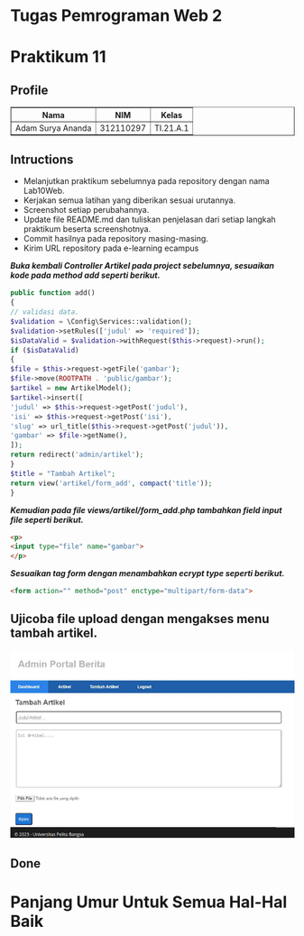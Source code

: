 # Tugas Pemrograman Web 2
# Praktikum 11
## Profile
<body>
    <table border="1">
        <tr>
            <th> Nama</th>
            <th>NIM</th>
            <th>Kelas</th>
        </tr>
        <tr>
            <td>Adam Surya Ananda</td>
            <td>312110297</td>
            <td>TI.21.A.1</td>
        </tr>
    </table>
</body>

## Intructions
- Melanjutkan praktikum sebelumnya pada repository dengan nama Lab10Web.
- Kerjakan semua latihan yang diberikan sesuai urutannya.
- Screenshot setiap perubahannya.
- Update file README.md dan tuliskan penjelasan dari setiap langkah praktikum beserta screenshotnya.
- Commit hasilnya pada repository masing-masing.
- Kirim URL repository pada e-learning ecampus

***Buka kembali Controller Artikel pada project sebelumnya, sesuaikan kode pada method add seperti berikut.***

```php
public function add()
{
// validasi data.
$validation = \Config\Services::validation();
$validation->setRules(['judul' => 'required']);
$isDataValid = $validation->withRequest($this->request)->run();
if ($isDataValid)
{
$file = $this->request->getFile('gambar');
$file->move(ROOTPATH . 'public/gambar');
$artikel = new ArtikelModel();
$artikel->insert([
'judul' => $this->request->getPost('judul'),
'isi' => $this->request->getPost('isi'),
'slug' => url_title($this->request->getPost('judul')),
'gambar' => $file->getName(),
]);
return redirect('admin/artikel');
}
$title = "Tambah Artikel";
return view('artikel/form_add', compact('title'));
}
```

***Kemudian pada file views/artikel/form_add.php tambahkan field input file seperti berikut.***

```html
<p>
<input type="file" name="gambar">
</p>
```

***Sesuaikan tag form dengan menambahkan ecrypt type seperti berikut.***

```html
<form action="" method="post" enctype="multipart/form-data">
```

## Ujicoba file upload dengan mengakses menu tambah artikel.

![Image](img/ss.png)

## Done

# Panjang Umur Untuk Semua Hal-Hal Baik